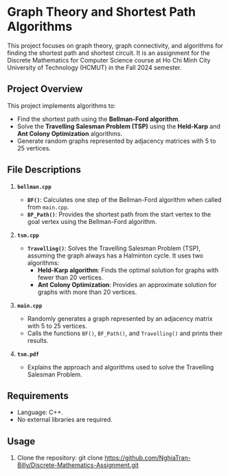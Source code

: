 # Graph Theory and Shortest Path Algorithms

This project focuses on graph theory, graph connectivity, and algorithms for finding the shortest path and shortest circuit. It is an assignment for the Discrete Mathematics for Computer Science course at Ho Chi Minh City University of Technology (HCMUT) in the Fall 2024 semester.

## Project Overview
This project implements algorithms to:
- Find the shortest path using the **Bellman-Ford algorithm**.
- Solve the **Travelling Salesman Problem (TSP)** using the **Held-Karp** and **Ant Colony Optimization** algorithms.
- Generate random graphs represented by adjacency matrices with 5 to 25 vertices.

## File Descriptions
1. **`bellman.cpp`**
   - **`BF()`**: Calculates one step of the Bellman-Ford algorithm when called from `main.cpp`.
   - **`BF_Path()`**: Provides the shortest path from the start vertex to the goal vertex using the Bellman-Ford algorithm.

2. **`tsm.cpp`**
   - **`Travelling()`**: Solves the Travelling Salesman Problem (TSP), assuming the graph always has a Halminton cycle. It uses two algorithms:
     - **Held-Karp algorithm**: Finds the optimal solution for graphs with fewer than 20 vertices.
     - **Ant Colony Optimization**: Provides an approximate solution for graphs with more than 20 vertices.

3. **`main.cpp`**
   - Randomly generates a graph represented by an adjacency matrix with 5 to 25 vertices.
   - Calls the functions `BF()`, `BF_Path()`, and `Travelling()` and prints their results.

4. **`tsm.pdf`**
   - Explains the approach and algorithms used to solve the Travelling Salesman Problem.

## Requirements
- Language: C++.
- No external libraries are required.

## Usage
1. Clone the repository:
   git clone https://github.com/NghiaTran-Billy/Discrete-Mathematics-Assignment.git